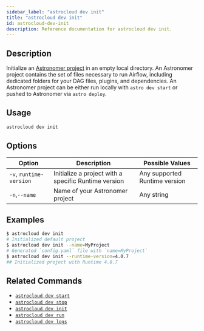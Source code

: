 ```yaml
---
sidebar_label: "astrocloud dev init"
title: "astrocloud dev init"
id: astrocloud-dev-init
description: Reference documentation for astrocloud dev init.
---
```


## Description

Initialize an [Astronomer project](create-project.md) in an empty local directory. An Astronomer project contains the set of files necessary to run Airflow, including dedicated folders for your DAG files, plugins, and dependencies. An Astronomer project can be either run locally with `astro dev start` or pushed to Astronomer via `astro deploy`.

## Usage

```sh
astrocloud dev init
```

## Options

| Option              | Description                                                                                                        | Possible Values             |
| ------------------- | ------------------------------------------------------------------------------------------------------------------ | --------------------------- |
| `-v`, `runtime-version` | Initialize a project with a specific Runtime version | Any supported Runtime version |
| `-n`,`--name`            | Name of your Astronomer project                                                                                    | Any string                  |

## Examples

```sh
$ astrocloud dev init
# Initialized default project
$ astrocloud dev init --name=MyProject
# Generated `config.yaml` file with `name=MyProject`
$ astrocloud dev init --runtime-version=4.0.7
## Initialized project with Runtime 4.0.7
```

## Related Commands

- [`astrocloud dev start`](cli-reference/astrocloud-dev-start.md)
- [`astrocloud dev stop`](cli-reference/astrocloud-dev-stop.md)
- [`astrocloud dev init`](cli-reference/astrocloud-dev-init.md)
- [`astrocloud dev run`](cli-reference/astrocloud-dev-run.md)
- [`astrocloud dev logs`](cli-reference/astrocloud-dev-logs.md)
